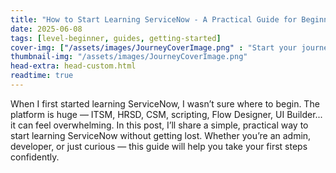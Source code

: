 ```yaml
---
title: "How to Start Learning ServiceNow - A Practical Guide for Beginners"
date: 2025-06-08
tags: [level-beginner, guides, getting-started]
cover-img: ["/assets/images/JourneyCoverImage.png" : "Start your journey with ServiceNow"]
thumbnail-img: "/assets/images/JourneyCoverImage.png"
head-extra: head-custom.html
readtime: true
---
```


When I first started learning ServiceNow, I wasn’t sure where to begin. The platform is huge — ITSM, HRSD, CSM, scripting, Flow Designer, UI Builder... it can feel overwhelming.
In this post, I’ll share a simple, practical way to start learning ServiceNow without getting lost. Whether you’re an admin, developer, or just curious — this guide will help you take your first steps confidently.